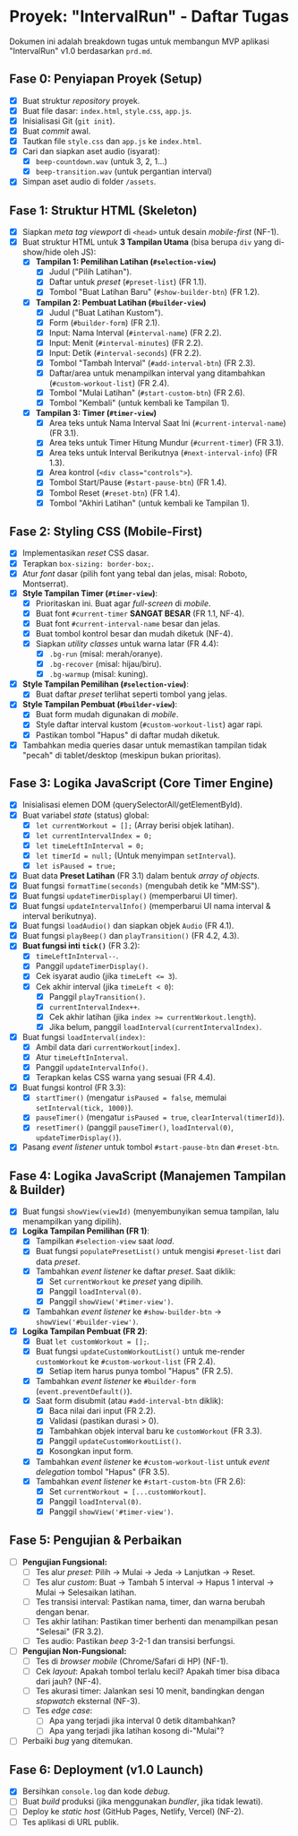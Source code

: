 # Proyek: "IntervalRun" - Daftar Tugas

Dokumen ini adalah breakdown tugas untuk membangun MVP aplikasi "IntervalRun" v1.0 berdasarkan `prd.md`.

## Fase 0: Penyiapan Proyek (Setup)

- [x] Buat struktur *repository* proyek.
- [x] Buat file dasar: `index.html`, `style.css`, `app.js`.
- [x] Inisialisasi Git (`git init`).
- [x] Buat *commit* awal.
- [x] Tautkan file `style.css` dan `app.js` ke `index.html`.
- [x] Cari dan siapkan aset audio (isyarat):
    - [x] `beep-countdown.wav` (untuk 3, 2, 1...)
    - [x] `beep-transition.wav` (untuk pergantian interval)
- [x] Simpan aset audio di folder `/assets`.

## Fase 1: Struktur HTML (Skeleton)

- [x] Siapkan *meta tag viewport* di `<head>` untuk desain *mobile-first* (NF-1).
- [x] Buat struktur HTML untuk **3 Tampilan Utama** (bisa berupa `div` yang di-show/hide oleh JS):
    - [x] **Tampilan 1: Pemilihan Latihan (`#selection-view`)**
        - [x] Judul ("Pilih Latihan").
        - [x] Daftar untuk *preset* (`#preset-list`) (FR 1.1).
        - [x] Tombol "Buat Latihan Baru" (`#show-builder-btn`) (FR 1.2).
    - [x] **Tampilan 2: Pembuat Latihan (`#builder-view`)**
        - [x] Judul ("Buat Latihan Kustom").
        - [x] Form (`#builder-form`) (FR 2.1).
        - [x] Input: Nama Interval (`#interval-name`) (FR 2.2).
        - [x] Input: Menit (`#interval-minutes`) (FR 2.2).
        - [x] Input: Detik (`#interval-seconds`) (FR 2.2).
        - [x] Tombol "Tambah Interval" (`#add-interval-btn`) (FR 2.3).
        - [x] Daftar/area untuk menampilkan interval yang ditambahkan (`#custom-workout-list`) (FR 2.4).
        - [x] Tombol "Mulai Latihan" (`#start-custom-btn`) (FR 2.6).
        - [x] Tombol "Kembali" (untuk kembali ke Tampilan 1).
    - [x] **Tampilan 3: Timer (`#timer-view`)**
        - [x] Area teks untuk Nama Interval Saat Ini (`#current-interval-name`) (FR 3.1).
        - [x] Area teks untuk Timer Hitung Mundur (`#current-timer`) (FR 3.1).
        - [x] Area teks untuk Interval Berikutnya (`#next-interval-info`) (FR 1.3).
        - [x] Area kontrol (`<div class="controls">`).
        - [x] Tombol Start/Pause (`#start-pause-btn`) (FR 1.4).
        - [x] Tombol Reset (`#reset-btn`) (FR 1.4).
        - [x] Tombol "Akhiri Latihan" (untuk kembali ke Tampilan 1).

## Fase 2: Styling CSS (Mobile-First)

- [x] Implementasikan *reset* CSS dasar.
- [x] Terapkan `box-sizing: border-box;`.
- [x] Atur *font* dasar (pilih font yang tebal dan jelas, misal: Roboto, Montserrat).
- [x] **Style Tampilan Timer (`#timer-view`)**:
    - [x] Prioritaskan ini. Buat agar *full-screen* di *mobile*.
    - [x] Buat font `#current-timer` **SANGAT BESAR** (FR 1.1, NF-4).
    - [x] Buat font `#current-interval-name` besar dan jelas.
    - [x] Buat tombol kontrol besar dan mudah diketuk (NF-4).
    - [x] Siapkan *utility classes* untuk warna latar (FR 4.4):
        - [x] `.bg-run` (misal: merah/oranye).
        - [x] `.bg-recover` (misal: hijau/biru).
        - [x] `.bg-warmup` (misal: kuning).
- [x] **Style Tampilan Pemilihan (`#selection-view`)**:
    - [x] Buat daftar *preset* terlihat seperti tombol yang jelas.
- [x] **Style Tampilan Pembuat (`#builder-view`)**:
    - [x] Buat form mudah digunakan di *mobile*.
    - [x] Style daftar interval kustom (`#custom-workout-list`) agar rapi.
    - [x] Pastikan tombol "Hapus" di daftar mudah diketuk.
- [x] Tambahkan media queries dasar untuk memastikan tampilan tidak "pecah" di tablet/desktop (meskipun bukan prioritas).

## Fase 3: Logika JavaScript (Core Timer Engine)

- [x] Inisialisasi elemen DOM (querySelectorAll/getElementById).
- [x] Buat variabel *state* (status) global:
    - [x] `let currentWorkout = [];` (Array berisi objek latihan).
    - [x] `let currentIntervalIndex = 0;`
    - [x] `let timeLeftInInterval = 0;`
    - [x] `let timerId = null;` (Untuk menyimpan `setInterval`).
    - [x] `let isPaused = true;`
- [x] Buat data **Preset Latihan** (FR 3.1) dalam bentuk *array of objects*.
- [x] Buat fungsi `formatTime(seconds)` (mengubah detik ke "MM:SS").
- [x] Buat fungsi `updateTimerDisplay()` (memperbarui UI timer).
- [x] Buat fungsi `updateIntervalInfo()` (memperbarui UI nama interval & interval berikutnya).
- [x] Buat fungsi `loadAudio()` dan siapkan objek `Audio` (FR 4.1).
- [x] Buat fungsi `playBeep()` dan `playTransition()` (FR 4.2, 4.3).
- [x] **Buat fungsi inti `tick()`** (FR 3.2):
    - [x] `timeLeftInInterval--`.
    - [x] Panggil `updateTimerDisplay()`.
    - [x] Cek isyarat audio (jika `timeLeft <= 3`).
    - [x] Cek akhir interval (jika `timeLeft < 0`):
        - [x] Panggil `playTransition()`.
        - [x] `currentIntervalIndex++`.
        - [x] Cek akhir latihan (jika `index >= currentWorkout.length`).
        - [x] Jika belum, panggil `loadInterval(currentIntervalIndex)`.
- [x] Buat fungsi `loadInterval(index)`:
    - [x] Ambil data dari `currentWorkout[index]`.
    - [x] Atur `timeLeftInInterval`.
    - [x] Panggil `updateIntervalInfo()`.
    - [x] Terapkan kelas CSS warna yang sesuai (FR 4.4).
- [x] Buat fungsi kontrol (FR 3.3):
    - [x] `startTimer()` (mengatur `isPaused = false`, memulai `setInterval(tick, 1000)`).
    - [x] `pauseTimer()` (mengatur `isPaused = true`, `clearInterval(timerId)`).
    - [x] `resetTimer()` (panggil `pauseTimer()`, `loadInterval(0)`, `updateTimerDisplay()`).
- [x] Pasang *event listener* untuk tombol `#start-pause-btn` dan `#reset-btn`.

## Fase 4: Logika JavaScript (Manajemen Tampilan & Builder)

- [x] Buat fungsi `showView(viewId)` (menyembunyikan semua tampilan, lalu menampilkan yang dipilih).
- [x] **Logika Tampilan Pemilihan (FR 1)**:
    - [x] Tampilkan `#selection-view` saat *load*.
    - [x] Buat fungsi `populatePresetList()` untuk mengisi `#preset-list` dari data *preset*.
    - [x] Tambahkan *event listener* ke daftar *preset*. Saat diklik:
        - [x] Set `currentWorkout` ke *preset* yang dipilih.
        - [x] Panggil `loadInterval(0)`.
        - [x] Panggil `showView('#timer-view')`.
    - [x] Tambahkan *event listener* ke `#show-builder-btn` -> `showView('#builder-view')`.
- [x] **Logika Tampilan Pembuat (FR 2)**:
    - [x] Buat `let customWorkout = [];`.
    - [x] Buat fungsi `updateCustomWorkoutList()` untuk me-render `customWorkout` ke `#custom-workout-list` (FR 2.4).
        - [x] Setiap item harus punya tombol "Hapus" (FR 2.5).
    - [x] Tambahkan *event listener* ke `#builder-form` (`event.preventDefault()`).
    - [x] Saat form disubmit (atau `#add-interval-btn` diklik):
        - [x] Baca nilai dari input (FR 2.2).
        - [x] Validasi (pastikan durasi > 0).
        - [x] Tambahkan objek interval baru ke `customWorkout` (FR 3.3).
        - [x] Panggil `updateCustomWorkoutList()`.
        - [x] Kosongkan input form.
    - [x] Tambahkan *event listener* ke `#custom-workout-list` untuk *event delegation* tombol "Hapus" (FR 3.5).
    - [x] Tambahkan *event listener* ke `#start-custom-btn` (FR 2.6):
        - [x] Set `currentWorkout = [...customWorkout]`.
        - [x] Panggil `loadInterval(0)`.
        - [x] Panggil `showView('#timer-view')`.

## Fase 5: Pengujian & Perbaikan

- [ ] **Pengujian Fungsional:**
    - [ ] Tes alur *preset*: Pilih -> Mulai -> Jeda -> Lanjutkan -> Reset.
    - [ ] Tes alur *custom*: Buat -> Tambah 5 interval -> Hapus 1 interval -> Mulai -> Selesaikan latihan.
    - [ ] Tes transisi interval: Pastikan nama, timer, dan warna berubah dengan benar.
    - [ ] Tes akhir latihan: Pastikan timer berhenti dan menampilkan pesan "Selesai" (FR 3.2).
    - [ ] Tes audio: Pastikan *beep* 3-2-1 dan transisi berfungsi.
- [ ] **Pengujian Non-Fungsional:**
    - [ ] Tes di *browser mobile* (Chrome/Safari di HP) (NF-1).
    - [ ] Cek *layout*: Apakah tombol terlalu kecil? Apakah timer bisa dibaca dari jauh? (NF-4).
    - [ ] Tes akurasi timer: Jalankan sesi 10 menit, bandingkan dengan *stopwatch* eksternal (NF-3).
    - [ ] Tes *edge case*:
        - [ ] Apa yang terjadi jika interval 0 detik ditambahkan?
        - [ ] Apa yang terjadi jika latihan kosong di-"Mulai"?
- [ ] Perbaiki *bug* yang ditemukan.

## Fase 6: Deployment (v1.0 Launch)

- [x] Bersihkan `console.log` dan kode *debug*.
- [ ] Buat *build* produksi (jika menggunakan *bundler*, jika tidak lewati).
- [ ] Deploy ke *static host* (GitHub Pages, Netlify, Vercel) (NF-2).
- [ ] Tes aplikasi di URL publik.